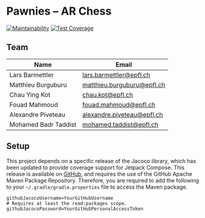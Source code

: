 # Pawnies – AR Chess

[![Maintainability](https://api.codeclimate.com/v1/badges/e804775d6b20006a3778/maintainability)](https://codeclimate.com/github/epfl-SDP/android/maintainability)
[![Test Coverage](https://api.codeclimate.com/v1/badges/e804775d6b20006a3778/test_coverage)](https://codeclimate.com/github/epfl-SDP/android/test_coverage)

## Team

| Name                 | Email |
|----------------------|-------|
| Lars Barmettler      | lars.barmettler@epfl.ch |
| Matthieu Burguburu   | matthieu.burguburu@epfl.ch |
| Chau Ying Kot        | chau.kot@epfl.ch |
| Fouad Mahmoud        | fouad.mahmoud@epfl.ch |
| Alexandre Piveteau   | alexandre.piveteau@epfl.ch |
| Mohamed Badr Taddist | mohamed.taddist@epfl.ch |

## Setup

This project depends on a specific release of the Jacoco library, which has been updated to provide coverage support for Jetpack Compose. This release is available on [GitHub](https://github.com/epfl-SDP/jacoco-compose), and requires the use of the GitHub Apache Maven Package Repository. Therefore, you are required to add the following to your `~/.gradle/gradle.properties` file to access the Maven package.

```properties
githubJacocoUsername=YourGitHubUsername
# Requires at least the read:packages scope.
githubJacocoPassword=YourGitHubPersonalAccessToken
```
